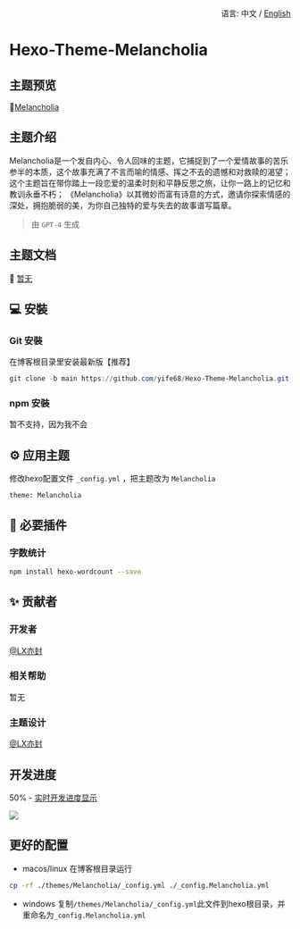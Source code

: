 <div align="right">
  语言:
  中文 / 
  <a title="English" href="/README_EN.md">English</a>
</div>

# Hexo-Theme-Melancholia

## 主题预览

🤟[Melancholia](https://yi.meuicat.com/)

## 主题介绍

Melancholia是一个发自内心、令人回味的主题，它捕捉到了一个爱情故事的苦乐参半的本质，这个故事充满了不言而喻的情感、挥之不去的遗憾和对救赎的渴望；
这个主题旨在带你踏上一段恋爱的温柔时刻和平静反思之旅，让你一路上的记忆和教训永垂不朽；
《Melancholia》以其微妙而富有诗意的方式，邀请你探索情感的深处，拥抱脆弱的美，为你自己独特的爱与失去的故事谱写篇章。

> 由 `GPT-4` 生成

## 主题文档

📖 [暂无](https://github.com/yife68/Hexo-Theme-Melancholia)

## 💻 安裝

### Git 安裝

在博客根目录里安装最新版【推荐】

```powershell
git clone -b main https://github.com/yife68/Hexo-Theme-Melancholia.git themes/Melancholia
```

### npm 安裝

暂不支持，因为我不会

## ⚙ 应用主题

修改hexo配置文件 `_config.yml` ，把主题改为 `Melancholia`

```
theme: Melancholia
```

## 🛑 必要插件

### 字数统计

```bash
npm install hexo-wordcount --save
```

## ✨ 贡献者

### 开发者
[@LX亦封](https://github.com/yife68)
### 相关帮助
暂无
### 主题设计
[@LX亦封](https://github.com/yife68)

## 开发进度
50% - [实时开发进度显示](https://meuicat.com/project/)

![](https://wakatime.com/badge/user/83fb0ced-264a-4219-b3ae-e8d36271fda7/project/f0001bb9-18f5-4eb4-9d36-17d87d7d9a73.svg)

## 更好的配置
- macos/linux
在博客根目录运行
```bash
cp -rf ./themes/Melancholia/_config.yml ./_config.Melancholia.yml
```
- windows
复制```/themes/Melancholia/_config.yml```此文件到hexo根目录，并重命名为```_config.Melancholia.yml```
